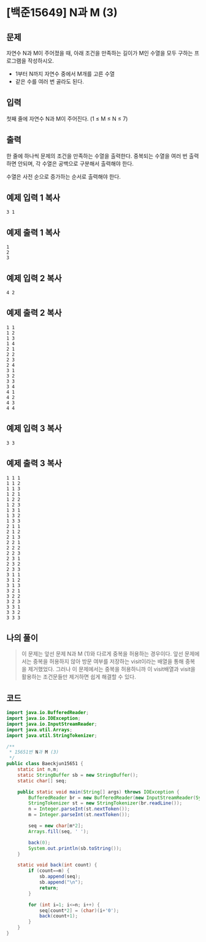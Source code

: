 # [백준15649] N과 M (3)

## 문제

자연수 N과 M이 주어졌을 때, 아래 조건을 만족하는 길이가 M인 수열을 모두 구하는 프로그램을 작성하시오.

- 1부터 N까지 자연수 중에서 M개를 고른 수열
- 같은 수를 여러 번 골라도 된다.



## 입력

첫째 줄에 자연수 N과 M이 주어진다. (1 ≤ M ≤ N ≤ 7)



## 출력

한 줄에 하나씩 문제의 조건을 만족하는 수열을 출력한다. 중복되는 수열을 여러 번 출력하면 안되며, 각 수열은 공백으로 구분해서 출력해야 한다.

수열은 사전 순으로 증가하는 순서로 출력해야 한다.



## 예제 입력 1 복사

```
3 1
```

## 예제 출력 1 복사

```
1
2
3
```



## 예제 입력 2 복사

```
4 2
```

## 예제 출력 2 복사

```
1 1
1 2
1 3
1 4
2 1
2 2
2 3
2 4
3 1
3 2
3 3
3 4
4 1
4 2
4 3
4 4
```



## 예제 입력 3 복사

```
3 3
```

## 예제 출력 3 복사

```
1 1 1
1 1 2
1 1 3
1 2 1
1 2 2
1 2 3
1 3 1
1 3 2
1 3 3
2 1 1
2 1 2
2 1 3
2 2 1
2 2 2
2 2 3
2 3 1
2 3 2
2 3 3
3 1 1
3 1 2
3 1 3
3 2 1
3 2 2
3 2 3
3 3 1
3 3 2
3 3 3
```



## 나의 풀이

> 이 문제는 앞선 문제 N과 M (1)와 다르게 중복을 허용하는 경우이다. 앞선 문제에서는 중복을 허용하지 않아 방문 여부를 저장하는 visit이라는 배열을 통해 중복을 제거했었다. 그러나 이 문제에서는 중복을 허용하니까 이 visit배열과 visit을 활용하는 조건문들만 제거하면 쉽게 해결할 수 있다.



## 코드

```java
import java.io.BufferedReader;
import java.io.IOException;
import java.io.InputStreamReader;
import java.util.Arrays;
import java.util.StringTokenizer;

/**
 * 15651번 N과 M (3)
 */
public class Baeckjun15651 {
    static int n,m;
    static StringBuffer sb = new StringBuffer();
    static char[] seq;

    public static void main(String[] args) throws IOException {
        BufferedReader br = new BufferedReader(new InputStreamReader(System.in));
        StringTokenizer st = new StringTokenizer(br.readLine());
        n = Integer.parseInt(st.nextToken());
        m = Integer.parseInt(st.nextToken());

        seq = new char[m*2];
        Arrays.fill(seq, ' ');

        back(0);
        System.out.println(sb.toString());
    }

    static void back(int count) {
        if (count==m) {
            sb.append(seq);
            sb.append("\n");
            return;
        }

        for (int i=1; i<=n; i++) {
            seq[count*2] = (char)(i+'0');
            back(count+1);
        }
    }
}

```

